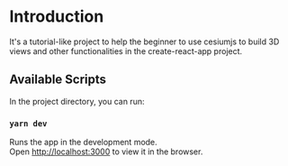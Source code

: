 # Introduction

 It's a tutorial-like project to help the beginner to use cesiumjs to build 3D views and other functionalities in the create-react-app project.

 
## Available Scripts

In the project directory, you can run:

### `yarn dev`

Runs the app in the development mode.\
Open [http://localhost:3000](http://localhost:3000) to view it in the browser.


